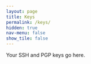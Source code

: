 ```yaml
---
layout: page
title: Keys
permalink: /keys/
hidden: true
nav-menu: false
show_tile: false
---
```


Your SSH and PGP keys go here.

